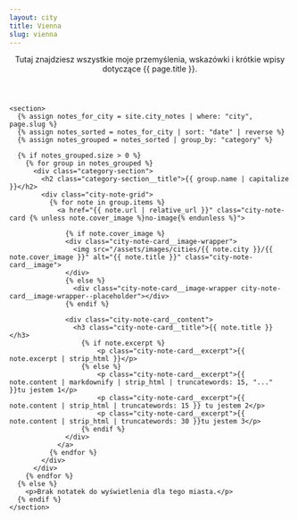 ```yaml
---
layout: city
title: Vienna
slug: vienna
---
```

<main class="page-wrapper city-page">
  <article>
    <header class="city-page__header">
        <p>
            Tutaj znajdziesz wszystkie moje przemyślenia, wskazówki i krótkie wpisy dotyczące {{ page.title }}.
        </p>
    </header>

    <section>
      {% assign notes_for_city = site.city_notes | where: "city", page.slug %}
      {% assign notes_sorted = notes_for_city | sort: "date" | reverse %}
      {% assign notes_grouped = notes_sorted | group_by: "category" %}

      {% if notes_grouped.size > 0 %}
        {% for group in notes_grouped %}
          <div class="category-section">
            <h2 class="category-section__title">{{ group.name | capitalize }}</h2>
            <div class="city-note-grid">
              {% for note in group.items %}
                <a href="{{ note.url | relative_url }}" class="city-note-card {% unless note.cover_image %}no-image{% endunless %}">

                  {% if note.cover_image %}
                  <div class="city-note-card__image-wrapper">
                    <img src="/assets/images/cities/{{ note.city }}/{{ note.cover_image }}" alt="{{ note.title }}" class="city-note-card__image">
                  </div>
                  {% else %}
                    <div class="city-note-card__image-wrapper city-note-card__image-wrapper--placeholder"></div>
                  {% endif %}

                  <div class="city-note-card__content">
                    <h3 class="city-note-card__title">{{ note.title }}</h3>
                      {% if note.excerpt %}
                          <p class="city-note-card__excerpt">{{ note.excerpt | strip_html }}</p>
                      {% else %}
                          <p class="city-note-card__excerpt">{{ note.content | markdownify | strip_html | truncatewords: 15, "..." }}tu jestem 1</p>
                          <p class="city-note-card__excerpt">{{ note.content | strip_html | truncatewords: 15 }} tu jestem 2</p>
                          <p class="city-note-card__excerpt">{{ note.content | strip_html | truncatewords: 30 }}tu jestem 3</p>
                      {% endif %}
                  </div>
                </a>
              {% endfor %}
            </div>
          </div>
        {% endfor %}
      {% else %}
        <p>Brak notatek do wyświetlenia dla tego miasta.</p>
      {% endif %}
    </section>
  </article>
</main>
